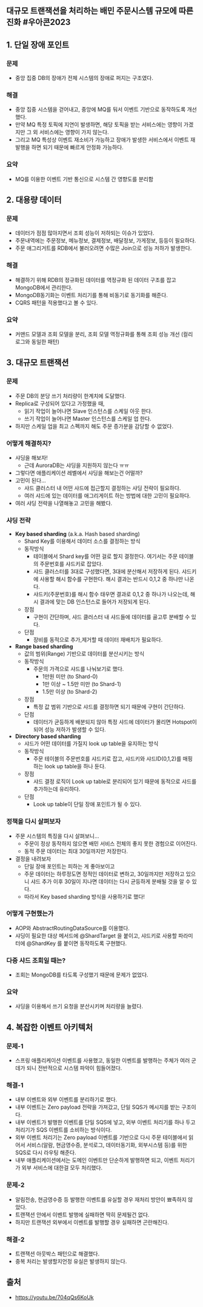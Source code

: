 ## 대규모 트랜잭션을 처리하는 배민 주문시스템 규모에 따른 진화 #우아콘2023

## 1. 단일 장애 포인트

### 문제
- 중앙 집중 DB의 장애가 전체 시스템의 장애로 퍼지는 구조였다.

### 해결
- 중앙 집중 시스템을 걷어내고, 중앙에 MQ를 둬서 이벤트 기반으로 동작하도록 개선했다.
- 만약 MQ 특정 토픽에 지연이 발생하면, 해당 토픽을 받는 서비스에는 영향이 가겠지만 그 외 서비스에는 영향이 가지 않는다.
- 그리고 MQ 특성상 이벤트 재소비가 가능하고 장애가 발생한 서비스에서 이벤트 재발행을 하면 되기 때문에 빠르게 안정화 가능하다.

### 요약
- MQ를 이용한 이벤트 기반 통신으로 시스템 간 영향도를 분리함

## 2. 대용량 데이터

### 문제
- 데이터가 점점 많아지면서 조회 성능이 저하되는 이슈가 있었다.
- 주문내역에는 주문정보, 메뉴정보, 결제정보, 배달정보, 가게정보, 등등이 필요하다.
- 주문 애그리거트를 RDB에서 불러오려면 수많은 Join으로 성능 저하가 발생한다.

### 해결
- 해결하기 위해 RDB의 정규화된 데이터를 역정규화 된 데이터 구조를 잡고 MongoDB에서 관리한다.
- MongoDB동기화는 이벤트 처리기를 통해 비동기로 동기화를 해준다.
- CQRS 패턴을 적용했다고 볼 수 있다.

### 요약
- 커맨드 모델과 조회 모델을 분리, 조회 모델 역정규화를 통해 조회 성능 개선 (컬리로그와 동일한 패턴)

## 3. 대규모 트랜잭션

### 문제
- 주문 DB의 분당 쓰기 처리량이 한계치에 도달했다.
- Replica로 구성되어 있다고 가정했을 때,
  - 읽기 작업이 늘어나면 Slave 인스턴스를 스케일 아웃 한다.
  - 쓰기 작업이 늘어나면 Master 인스턴스를 스케일 업 한다.
- 하지만 스케일 업을 최고 스펙까지 해도 주문 증가분을 감당할 수 없었다.

### 어떻게 해결하지?
- 샤딩을 해보자!
  - 근데 AuroraDB는 샤딩을 지원하지 않는다 ㅠㅠ
- 그렇다면 애플리케이션 레벨에서 샤딩을 해보는건 어떨까?
- 고민이 된다...
  - 샤드 클러스터 내 어떤 샤드에 접근할지 결정하는 샤딩 전략이 필요하다.
  - 여러 샤드에 있는 데이터를 애그리게이트 하는 방법에 대한 고민이 필요하다.
- 여러 샤딩 전략을 나열해놓고 고민을 해봤다.

### 샤딩 전략
- **Key based sharding** (a.k.a. Hash based sharding)
  - Shard Key를 이용해서 데이터 소스를 결정하는 방식
  - 동작방식
    - 테이블에서 Shard key를 어떤 걸로 할지 결정한다. 여기서는 주문 테이블의 주문번호를 샤드키로 잡았다.
    - 샤드 클러스터를 3대로 구성했다면, 3대에 분산해서 저장하게 된다. 샤드키에 사용할 해시 함수를 구현한다. 해시 결과는 반드시 0,1,2 중 하나만 나온다.
    - 샤드키(주문번호)를 해시 함수 태우면 결과로 0,1,2 중 하나가 나오는데, 해시 결과에 맞는 DB 인스턴스로 들어가 저장되게 된다.
  - 장점
    - 구현이 간단하며, 샤드 클러스터 내 샤드들에 데이터를 골고루 분배할 수 있다.
  - 단점
    - 장비를 동적으로 추가,제거할 때 데이터 재배치가 필요하다.
- **Range based sharding**
  - 값의 범위(Range) 기반으로 데이터를 분산시키는 방식
  - 동작방식
    - 주문의 가격으로 샤드를 나눠보기로 했다. 
      - 1만원 미만 (to Shard-0)
      - 1만 이상 ~ 1.5만 미만 (to Shard-1)
      - 1.5만 이상 (to Shard-2)
  - 장점
    - 특정 값 범위 기반으로 샤드를 결정하면 되기 때문에 구현이 간단하다.
  - 단점
    - 데이터가 균등하게 배분되지 않아 특정 샤드에 데이터가 몰리면 Hotspot이 되어 성능 저하가 발생할 수 있다.
- **Directory based sharding**
  - 샤드가 어떤 데이터를 가질지 look up table을 유지하는 방식
  - 동작방식
    - 주문 테이블의 주문번호를 샤드키로 잡고, 샤드키와 샤드ID(0,1,2)를 매핑하는 look up table을 하나 둔다.
  - 장점
    - 샤드 결정 로직이 Look up table로 분리되어 있기 때문에 동적으로 샤드를 추가하는데 유리하다.
  - 단점
    - Look up table이 단일 장애 포인트가 될 수 있다.

### 정책을 다시 살펴보자
- 주문 시스템의 특징을 다시 살펴보니...
  - 주문이 정상 동작하지 않으면 배민 서비스 전체의 좋지 못한 경험으로 이어진다.
  - 동적 주문 데이터는 최대 30일까지만 저장한다.
- 결정을 내려보자
  - 단일 장애 포인트는 피하는 게 좋아보이고
  - 주문 데이터는 하루정도면 정적인 데이터로 변하고, 30일까지만 저장하고 있으니 샤드 추가 이후 30일이 지나면 데이터는 다시 균등하게 분배될 것을 알 수 있다.
  - 따라서 Key based sharding 방식을 사용하기로 했다!

### 어떻게 구현했는가
- AOP와 AbstractRoutingDataSource를 이용했다.
- 샤딩이 필요한 대상 메서드에 @ShardTarget 을 붙이고, 샤드키로 사용할 파라미터에 @ShardKey 를 붙이면 동작하도록 구현했다.

### 다중 샤드 조회일 때는?
- 조회는 MongoDB를 타도록 구성했기 때문에 문제가 없었다.

### 요약
- 샤딩을 이용해서 쓰기 요청을 분산시키며 처리량을 늘렸다.

## 4. 복잡한 이벤트 아키텍처

### 문제-1
- 스프링 애플리케이션 이벤트를 사용했고, 동일한 이벤트를 발행하는 주체가 여러 군데가 되니 전반적으로 시스템 파악이 힘들어졌다.

### 해결-1
- 내부 이벤트와 외부 이벤트를 분리하기로 했다.
- 내부 이벤트는 Zero payload 전략을 가져갔고, 단일 SQS가 메시지를 받는 구조이다.
- 내부 이벤트가 발행한 이벤트를 단일 SQS에 넣고, 외부 이벤트 처리기를 하나 두고 처리기가 SQS 이벤트를 소비하는 방식이다.
- 외부 이벤트 처리기는 Zero payload 이벤트를 기반으로 다시 주문 테이블에서 읽어서 서비스(알람, 현금영수증, 분석로그, 데이터동기화, 외부시스템 등)를 위한 SQS로 다시 라우팅 해준다.
- 내부 애플리케이션에서는 도메인 이벤트만 단순하게 발행하면 되고, 이벤트 처리기가 외부 서비스에 대한걸 모두 처리했다.

### 문제-2
- 알림전송, 현금영수증 등 발행한 이벤트를 유실할 경우 재처리 방안이 뾰족하지 않았다.
- 트랜잭션 안에서 이벤트 발행에 실패하면 딱히 문제될건 없다.
- 하지만 트랜잭션 외부에서 이벤트를 발행할 경우 실패하면 곤란해진다.

### 해결-2
- 트랜잭션 아웃박스 패턴으로 해결했다.
- 중복 처리는 발생할지언정 유실은 발생하지 않는다.

## 출처

- https://youtu.be/704qQs6KoUk
